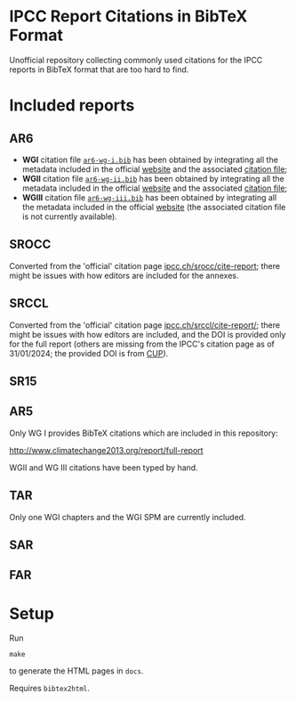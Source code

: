 # IPCC Report Citations in BibTeX Format

Unofficial repository collecting commonly used citations for the IPCC reports
in BibTeX format that are too hard to find.

# Included reports

## AR6

- **WGI** citation file [`ar6-wg-i.bib`](https://github.com/openclimatedata/ipcc-bibtex/blob/main/ar6-wg-i.bib) has been obtained by integrating all the metadata included in the official [website](https://www.ipcc.ch/report/ar6/wg1/about/how-to-cite-this-report/) and the associated [citation file](https://www.ipcc.ch/report/ar6/wg1/downloads/report/IPCC_AR6_WGI_Citation.bib);
- **WGII** citation file [`ar6-wg-ii.bib`](https://github.com/openclimatedata/ipcc-bibtex/blob/main/ar6-wg-ii.bib) has been obtained by integrating all the metadata included in the official [website](https://www.ipcc.ch/report/ar6/wg2/about/how-to-cite-this-report/) and the associated [citation file](https://www.ipcc.ch/report/ar6/wg2/downloads/report/IPCC_AR6_WGII_Citation.bib);
- **WGIII** citation file [`ar6-wg-iii.bib`](https://github.com/openclimatedata/ipcc-bibtex/blob/main/ar6-wg-iii.bib) has been obtained by integrating all the metadata included in the official [website](https://www.ipcc.ch/report/ar6/wg3/about/how-to-cite-this-report/) (the associated citation file is not currently available). 

## SROCC

Converted from the 'official' citation page [ipcc.ch/srocc/cite-report](https://www.ipcc.ch/srocc/cite-report/); there might be issues with how editors are included for the annexes.

## SRCCL

Converted from the 'official' citation page  [ipcc.ch/srccl/cite-report/](https://www.ipcc.ch/srccl/cite-report/); there might be issues with how editors are included, and the DOI is provided only for the full report (others are missing from the IPCC's citation page as of 31/01/2024; the provided DOI is from [CUP](https://doi.org/10.1017/9781009157988)).

## SR15

## AR5

Only WG I provides BibTeX citations which are included in this repository:

http://www.climatechange2013.org/report/full-report

WGII and WG III citations have been typed by hand.

## TAR

Only one WGI chapters and the WGI SPM are currently included.

## SAR

## FAR

# Setup

Run

```
make
```

to generate the HTML pages in `docs`.

Requires `bibtex2html`.
